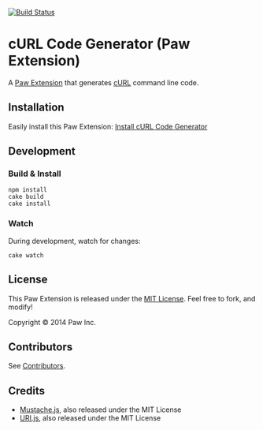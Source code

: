 [![Build Status](https://travis-ci.org/luckymarmot/Paw-cURLCodeGenerator.svg?branch=master)](https://travis-ci.org/luckymarmot/Paw-cURLCodeGenerator)

# cURL Code Generator (Paw Extension)

A [Paw Extension](http://luckymarmot.com/paw/extensions/) that generates [cURL](http://en.wikipedia.org/wiki/CURL) command line code.

## Installation

Easily install this Paw Extension: [Install cURL Code Generator](http://luckymarmot.com/paw/extensions/cURLCodeGenerator)

## Development

### Build & Install

```shell
npm install
cake build
cake install
```

### Watch

During development, watch for changes:

```shell
cake watch
```

## License

This Paw Extension is released under the [MIT License](LICENSE). Feel free to fork, and modify!

Copyright © 2014 Paw Inc.

## Contributors

See [Contributors](https://github.com/luckymarmot/Paw-cURLCodeGenerator/graphs/contributors).

## Credits

* [Mustache.js](https://github.com/janl/mustache.js/), also released under the MIT License
* [URI.js](http://medialize.github.io/URI.js/), also released under the MIT License

